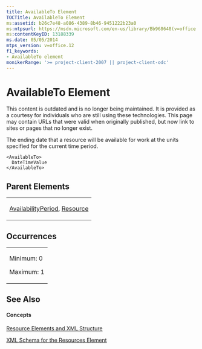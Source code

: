 ```yaml
---
title: AvailableTo Element
TOCTitle: AvailableTo Element
ms:assetid: b26c7e48-a086-4389-8b46-9451222b23a0
ms:mtpsurl: https://msdn.microsoft.com/en-us/library/Bb968648(v=office.12)
ms:contentKeyID: 13188339
ms.date: 05/05/2014
mtps_version: v=office.12
f1_keywords:
- AvailableTo element
monikerRange: '>= project-client-2007 || project-client-odc'
---
```


# AvailableTo Element

This content is outdated and is no longer being maintained. It is provided as a courtesy for individuals who are still using these technologies. This page may contain URLs that were valid when originally published, but now link to sites or pages that no longer exist.

The ending date that a resource will be available for work at the units specified for the current time period.

    <AvailableTo>
      DateTimeValue
    </AvailableTo>

## Parent Elements

<table>
<colgroup>
<col style="width: 100%" />
</colgroup>
<tbody>
<tr class="odd">
<td><p><a href="bb968625(v=office.12).md">AvailabilityPeriod</a>, <a href="bb968715(v=office.12).md">Resource</a></p></td>
</tr>
</tbody>
</table>

## Occurrences

<table>
<colgroup>
<col style="width: 100%" />
</colgroup>
<tbody>
<tr class="odd">
<td><p>Minimum: 0</p>
<p>Maximum: 1</p></td>
</tr>
</tbody>
</table>

## See Also

#### Concepts

[Resource Elements and XML Structure](bb968445\(v=office.12\).md)

[XML Schema for the Resources Element](bb968511\(v=office.12\).md)

